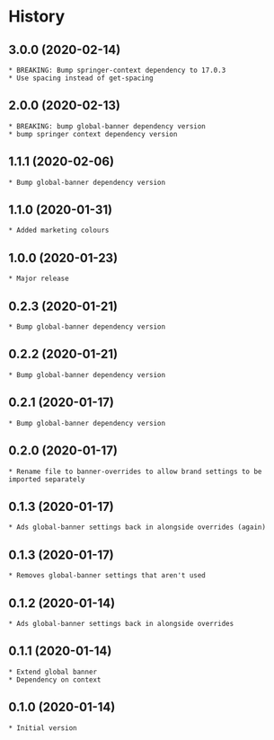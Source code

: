 # History

## 3.0.0 (2020-02-14)
	* BREAKING: Bump springer-context dependency to 17.0.3
	* Use spacing instead of get-spacing

## 2.0.0 (2020-02-13)
    * BREAKING: bump global-banner dependency version
    * bump springer context dependency version

## 1.1.1 (2020-02-06)
    * Bump global-banner dependency version

## 1.1.0 (2020-01-31)
    * Added marketing colours

## 1.0.0 (2020-01-23)
    * Major release

## 0.2.3 (2020-01-21)
    * Bump global-banner dependency version

## 0.2.2 (2020-01-21)
    * Bump global-banner dependency version

## 0.2.1 (2020-01-17)
    * Bump global-banner dependency version

## 0.2.0 (2020-01-17)
    * Rename file to banner-overrides to allow brand settings to be imported separately

## 0.1.3 (2020-01-17)
	* Ads global-banner settings back in alongside overrides (again)

## 0.1.3 (2020-01-17)
	* Removes global-banner settings that aren't used

## 0.1.2 (2020-01-14)
	* Ads global-banner settings back in alongside overrides

## 0.1.1 (2020-01-14)
	* Extend global banner
	* Dependency on context

## 0.1.0 (2020-01-14)
	* Initial version
